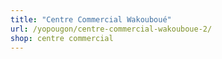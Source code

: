 ```yaml
---
title: "Centre Commercial Wakouboué"
url: /yopougon/centre-commercial-wakouboue-2/
shop: centre commercial
---
```

